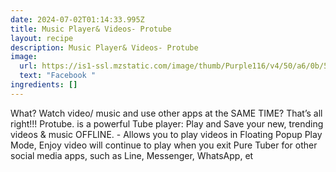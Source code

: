```yaml
---
date: 2024-07-02T01:14:33.995Z
title: Music Player& Videos- Protube
layout: recipe
description: Music Player& Videos- Protube
image:
  url: https://is1-ssl.mzstatic.com/image/thumb/Purple116/v4/50/a6/0b/50a60b63-9643-9172-cbe2-5237257c6bad/c3aae550-998d-4d59-a546-8ce4c6949699__U82f1_U8bed-1.jpg/600x0w.png
  text: "Facebook "
ingredients: []
---
```

What? Watch video/ music and use other apps at the SAME TIME? That’s all right!!! Protube. is a powerful Tube player: Play and Save your new, trending videos & music OFFLINE. - Allows you to play videos in Floating Popup Play Mode, Enjoy video will continue to play when you exit Pure Tuber for other social media apps, such as Line, Messenger, WhatsApp, et